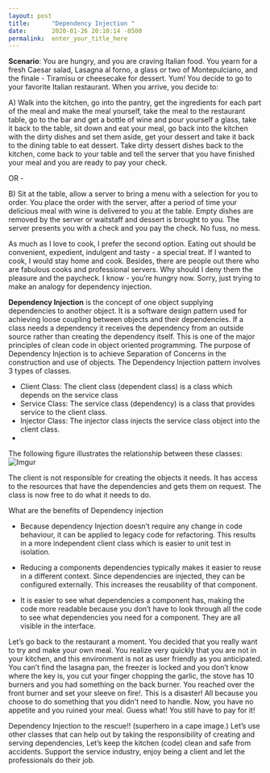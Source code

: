 ```yaml
---
layout: post
title:      "Dependency Injection "
date:       2020-01-26 20:10:14 -0500
permalink:  enter_your_title_here
---
```



**Scenario**: You are hungry, and you are craving Italian food. You yearn for a fresh Caesar salad, Lasagna al forno, a glass or two of Montepulciano, and the finale - Tiramisu or cheesecake for dessert. Yum! You decide to go to your favorite Italian restaurant. When you arrive, you decide to:

A)  Walk into the kitchen, go into the pantry, get the ingredients for each part of the meal and make the meal
      yourself, take the meal to the restaurant table, go to the bar and get a bottle of wine and pour yourself a glass,
			take it back to the table, sit down and eat your  meal, go back into the kitchen with the dirty dishes and set
			them aside, get your dessert and take it back to the dining table to eat dessert. Take dirty dessert dishes back
			to the kitchen, come back to your table and tell the server that you have finished your meal and you are ready
			to pay your check.

OR -

B) Sit at the table, allow a server to bring a menu with a selection for you to order. You place the order with the
      server, after a period of time your delicious meal with wine is delivered to you at the table. Empty dishes are
			removed by the server or waitstaff and dessert is brought to you. The server presents you with a check and 
			you pay the check. No fuss, no mess.
			
As much as I love to cook, I prefer the second option. Eating out should be convenient, expedient, indulgent and tasty - a special treat. If I wanted to cook, I would stay home and cook. Besides, there are people out there who are fabulous cooks and professional servers. Why should I deny them the pleasure and the paycheck.
I know - you’re hungry now. Sorry, just trying to make an analogy for dependency injection.
 
**Dependency Injection** is the concept of one object supplying dependencies to another object. It is a software design pattern used for achieving loose coupling between objects and their dependencies. If a class needs a dependency it receives the dependency from an outside source rather than creating the dependency itself. This is one of the major principles of clean code in object oriented programming. The purpose of Dependency Injection is to achieve Separation of Concerns in the construction and use of objects. 
The Dependency Injection pattern involves 3 types of classes.

* Client Class: The client class (dependent class) is a class which depends on the service class
* Service Class: The service class (dependency) is a class that provides service to the client class.
* Injector Class: The injector class injects the service class object into the client class.
* 
The following figure illustrates the relationship between these classes:
![Imgur](https://i.imgur.com/trstOZ2.jpg)

The client is not responsible for creating the objects it needs. It has access to the resources that have the dependencies and gets them on request. The class is now free to do what it needs to do.
 
What are the benefits of Dependency injection

* Because dependency Injection doesn’t require any change in code behaviour, it can be applied to legacy code
   for refactoring. This results in a more independent client class which is easier to unit test in isolation. 
	 
* Reducing a components dependencies typically makes it easier to reuse in a different context. Since 
  dependencies are injected, they can be configured externally. This increases the reusability of that component.
	
*  It is  easier to see what dependencies a component has, making the code more readable because you don’t have to look through all the code to see what dependencies you need for a component. They are all visible in the interface.
 
Let’s go back to the restaurant a moment. You decided that you really want to try and make your own meal. You realize very quickly that you are not in your kitchen, and this environment is not as user friendly as you anticipated. You can’t find the lasagna pan, the freezer  is locked and you don’t know where the key is, you cut your finger chopping the garlic, the stove has 10 burners and you had something on the back burner. You reached over the front burner and set your sleeve on fire!. This is a disaster! All because you choose to do something that you didn't need to handle. Now, you have no appetite and you ruined your meal. Guess what! You still have to pay for it!

Dependency Injection to the rescue!! (superhero in a cape image.) Let’s use other classes that can help out by taking the responsibility of creating and serving dependencies, Let’s keep the kitchen (code) clean and safe from accidents. Support the service industry, enjoy being a client and let the professionals do their job.
 
 

